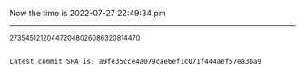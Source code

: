 Now the time is 2022-07-27 22:49:34 pm

---

<small>273545121204472048026086320814470</small>

```txt

Latest commit SHA is: a9fe35cce4a079cae6ef1c071f444aef57ea3ba9
```
